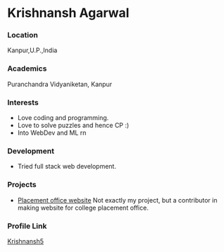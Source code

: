 # Krishnansh Agarwal

### Location

Kanpur,U.P.,India

### Academics

Puranchandra Vidyaniketan, Kanpur

### Interests

- Love coding and programming.
- Love to solve puzzles and hence CP :)
- Into WebDev and ML rn

### Development

- Tried full stack web development.

### Projects

- [Placement office website](https://github.com/Krishnansh5/spo-website) Not exactly my project, but a contributor in making website for college placement office.

### Profile Link

[Krishnansh5](https://github.com/Krishnansh5)